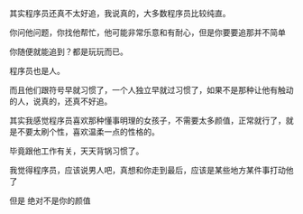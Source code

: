 其实程序员还真不太好追，我说真的，大多数程序员比较纯直。

你问他问题，你找他帮忙，他可能非常乐意和有耐心，但是你要要追那并不简单

你随便就能追到？都是玩玩而已。

程序员也是人。

而且他们跟符号早就习惯了，一个人独立早就过习惯了，如果不是那种让他有触动的人，说真的，还真不好追。

其实我感觉程序员喜欢那种懂事明理的女孩子，不需要太多颜值，正常就行了，就是不要太刷个性，喜欢温柔一点的性格的。

毕竟跟他工作有关，天天背锅习惯了。

我觉得程序员，应该说男人吧，真想和你走到最后，应该是某些地方某件事打动他了

但是 绝对不是你的颜值

